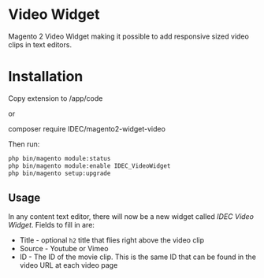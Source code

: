 # Video Widget

Magento 2 Video Widget making it possible to add responsive sized video clips in text editors. 

# Installation

Copy extension to /app/code

or

composer require IDEC/magento2-widget-video

Then run:

```bash
php bin/magento module:status
php bin/magento module:enable IDEC_VideoWidget
php bin/magento setup:upgrade
```

## Usage

In any content text editor, there will now be a new widget called _IDEC Video Widget_. Fields to fill in are:

 * Title - optional `h2` title that flies right above the video clip
 * Source - Youtube or Vimeo
 * ID - The ID of the movie clip. This is the same ID that can be found in the video URL at each video page
